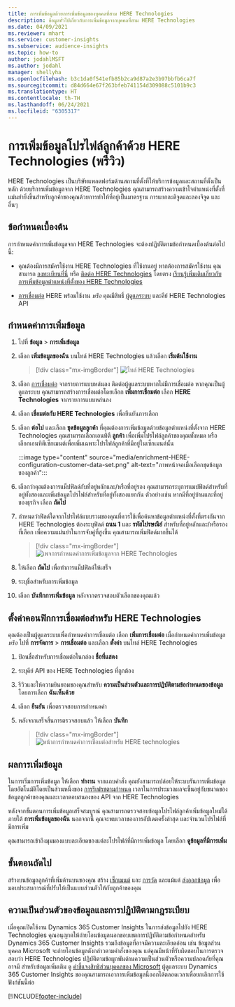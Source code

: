 ```yaml
---
title: การเพิ่มข้อมูลด้วยการเพิ่มข้อมูลของบุคคลที่สาม HERE Technologies
description: ข้อมูลทั่วไปเกี่ยวกับการเพิ่มข้อมูลจากบุคคลที่สาม HERE Technologies
ms.date: 04/09/2021
ms.reviewer: mhart
ms.service: customer-insights
ms.subservice: audience-insights
ms.topic: how-to
author: jodahlMSFT
ms.author: jodahl
manager: shellyha
ms.openlocfilehash: b3c1da0f541efb85b2ca9d87a2e3b97bbfb6ca7f
ms.sourcegitcommit: d84d664e67f263bfeb741154d309088c5101b9c3
ms.translationtype: HT
ms.contentlocale: th-TH
ms.lasthandoff: 06/24/2021
ms.locfileid: "6305317"
---
```

# <a name="enrichment-of-customer-profiles-with-here-technologies-preview"></a>การเพิ่มข้อมูลโปรไฟล์ลูกค้าด้วย HERE Technologies (พรีวิว)

HERE Technologies เป็นบริษัทแพลตฟอร์มด้านสถานที่ตั้งที่ให้บริการข้อมูลและสถานที่ตั้งเป็นหลัก ด้วยบริการเพิ่มข้อมูลจาก HERE Technologies คุณสามารถสร้างความเข้าใจตำแหน่งที่ตั้งที่แม่นยำยิ่งขึ้นสำหรับลูกค้าของคุณด้วยการทำให้ที่อยู่เป็นมาตรฐาน การแยกละติจูดและลองจิจูด และอื่นๆ

## <a name="prerequisites"></a>ข้อกำหนดเบื้องต้น

การกำหนดค่าการเพิ่มข้อมูลจาก HERE Technologies จะต้องปฏิบัติตามข้อกำหนดเบื้องต้นต่อไปนี้:

- คุณต้องมีการสมัครใช้งาน HERE Technologies ที่ใช้งานอยู่ หากต้องการสมัครใช้งาน คุณสามารถ [ลงทะเบียนที่นี่](https://developer.here.com/sign-up?utm_medium=referral&utm_source=Microsoft-Dynamics-CI&create=Freemium-Basic) หรือ [ติดต่อ HERE Technologies](https://developer.here.com/help?utm_medium=referral&utm_source=Microsoft-Dynamics-CI#how-can-we-help-you) โดยตรง [เรียนรู้เพิ่มเติมเกี่ยวกับการเพิ่มข้อมูลตำแหน่งที่ตั้งของ HERE Technologies](https://developer.here.com/location-enrichment?cid=Dev-MicrosoftDynamics-DB-0-Dev-&utm_source=MicrosoftDynamics&utm_medium=referral&utm_campaign=Online_Dev_ReferralMicrosoft)

- [การเชื่อมต่อ](connections.md) HERE พร้อมใช้งาน *หรือ* คุณมีสิทธิ์ [ผู้ดูแลระบบ](permissions.md#administrator) และคีย์ HERE Technologies API

## <a name="configure-the-enrichment"></a>กำหนดค่าการเพิ่มข้อมูล

1. ไปที่ **ข้อมูล** > **การเพิ่มข้อมูล** 

1. เลือก **เพิ่มข้อมูลของฉัน** บนไทล์ HERE Technologies แล้วเลือก **เริ่มต้นใช้งาน**

   > [!div class="mx-imgBorder"]
   > ![ไทล์ HERE Technologies](media/HERE-tile.png "ไทล์ HERE Technologies")

1. เลือก [การเชื่อมต่อ](connections.md) จากรายการแบบหล่นลง ติดต่อผู้ดูแลระบบหากไม่มีการเชื่อมต่อ หากคุณเป็นผู้ดูแลระบบ คุณสามารถสร้างการเชื่อมต่อโดยเลือก **เพิ่มการเชื่อมต่อ** เลือก **HERE Technologies** จากรายการแบบหล่นลง 

1. เลือก **เชื่อมต่อกับ HERE Technologies** เพื่อยืนยันการเลือก

1.  เลือก **ต่อไป** และเลือก **ชุดข้อมูลลูกค้า** ที่คุณต้องการเพิ่มข้อมูลด้วยข้อมูลตำแหน่งที่ตั้งจาก HERE Technologies คุณสามารถเลือกเอนทิตี **ลูกค้า** เพื่อเพิ่มโปรไฟล์ลูกค้าของคุณทั้งหมด หรือเลือกเอนทิตีเซ็กเมนต์เพื่อเพิ่มเฉพาะโปรไฟล์ลูกค้าที่มีอยู่ในเซ็กเมนต์นั้น

    :::image type="content" source="media/enrichment-HERE-configuration-customer-data-set.png" alt-text="ภาพหน้าจอเมื่อเลือกชุดข้อมูลของลูกค้า":::

1. เลือกว่าคุณต้องการแม็ปฟิลด์กับที่อยู่หลักและ/หรือที่อยู่รอง คุณสามารถระบุการแมปฟิลด์สำหรับที่อยู่ทั้งสองและเพิ่มข้อมูลโปรไฟล์สำหรับที่อยู่ทั้งสองแยกกัน ตัวอย่างเช่น หากมีที่อยู่บ้านและที่อยู่ของธุรกิจ เลือก **ถัดไป**

1. กำหนดว่าฟิลด์ใดจากโปรไฟล์แบบรวมของคุณที่ควรใช้เพื่อค้นหาข้อมูลตำแหน่งที่ตั้งที่ตรงกันจาก HERE Technologies ต้องระบุฟิลด์ **ถนน 1** และ **รหัสไปรษณีย์** สำหรับที่อยู่หลักและ/หรือรองที่เลือก เพื่อความแม่นยำในการจับคู่ที่สูงขึ้น คุณสามารถเพิ่มฟิลด์มากขึ้นได้

   > [!div class="mx-imgBorder"]
   > ![เพจการกำหนดค่าการเพิ่มข้อมูลจาก HERE Technologies](media/enrichment-HERE-configuration.png "เพจการกำหนดค่าการเพิ่มข้อมูลจาก HERE Technologies")

1. ให้เลือก **ถัดไป** เพื่อทำการแม็ปฟิลด์ให้เสร็จ

1. ระบุชื่อสำหรับการเพิ่มข้อมูล 

1. เลือก **บันทึกการเพิ่มข้อมูล** หลังจากตรวจสอบตัวเลือกของคุณแล้ว

## <a name="configure-the-connection-for-here-technologies"></a>ตั้งค่าคอนฟิกการเชื่อมต่อสำหรับ HERE Technologies 

คุณต้องเป็นผู้ดูแลระบบเพื่อกำหนดค่าการเชื่อมต่อ เลือก **เพิ่มการเชื่อมต่อ** เมื่อกำหนดค่าการเพิ่มข้อมูล *หรือ* ไปที่ **การจัดการ** > **การเชื่อมต่อ** และเลือก **ตั้งค่า** บนไทล์ HERE Technologies

1. ป้อนชื่อสำหรับการเชื่อมต่อในกล่อง **ชื่อที่แสดง**

1. ระบุคีย์ API ของ HERE Technologies ที่ถูกต้อง

1. รีวิวและให้ความยินยอมของคุณสำหรับ **ความเป็นส่วนตัวและการปฏิบัติตามข้อกำหนดของข้อมูล** โดยการเลือก **ฉันเห็นด้วย**

1. เลือก **ยืนยัน** เพื่อตรวจสอบการกำหนดค่า

1. หลังจากเสร็จสิ้นการตรวจสอบแล้ว ให้เลือก **บันทึก**

   > [!div class="mx-imgBorder"]
   > ![หน้าการกำหนดค่าการเชื่อมต่อสำหรับ HERE technologies](media/enrichment-HERE-connection.png "หน้าการกำหนดค่าการเชื่อมต่อสำหรับ HERE technologies")

## <a name="enrichment-results"></a>ผลการเพิ่มข้อมูล

ในการเริ่มการเพิ่มข้อมูล ให้เลือก **ทำงาน** จากแถบคำสั่ง คุณยังสามารถปล่อยให้ระบบรันการเพิ่มข้อมูลโดยอัตโนมัติโดยเป็นส่วนหนึ่งของ [การรีเฟรชตามกำหนด](system.md#schedule-tab) เวลาในการประมวลผลจะขึ้นอยู่กับขนาดของข้อมูลลูกค้าของคุณและเวลาตอบสนองของ API จาก HERE Technologies

หลังจากขั้นตอนการเพิ่มข้อมูลเสร็จสมบูรณ์ คุณสามารถตรวจสอบข้อมูลโปรไฟล์ลูกค้าเพิ่มข้อมูลใหม่ได้ภายใต้ **การเพิ่มข้อมูลของฉัน** นอกจากนี้ คุณจะพบเวลาของการอัปเดตครั้งล่าสุด และจำนวนโปรไฟล์ที่มีการเพิ่ม

คุณสามารถเข้าถึงมุมมองแบบละเอียดของแต่ละโปรไฟล์ที่มีการเพิ่มข้อมูล โดยเลือก **ดูข้อมูลที่มีการเพิ่ม**

## <a name="next-steps"></a>ขั้นตอนถัดไป

สร้างบนข้อมูลลูกค้าที่เพิ่มด้านบนของคุณ สร้าง [เซ็กเมนต์](segments.md) และ [การวัด](measures.md) และแม้แต่ [ส่งออกข้อมูล](export-destinations.md) เพื่อมอบประสบการณ์ที่ปรับให้เป็นแบบส่วนตัวให้กับลูกค้าของคุณ

## <a name="data-privacy-and-compliance"></a>ความเป็นส่วนตัวของข้อมูลและการปฏิบัติตามกฎระเบียบ

เมื่อคุณเปิดใช้งาน Dynamics 365 Customer Insights ในการส่งข้อมูลไปยัง HERE Technologies คุณอนุญาตให้ถ่ายโอนข้อมูลนอกขอบเขตการปฏิบัติตามข้อกำหนดสำหรับ Dynamics 365 Customer Insights รวมถึงข้อมูลที่อาจมีความละเอียดอ่อน เช่น ข้อมูลส่วนบุคคล Microsoft จะถ่ายโอนข้อมูลดังกล่าวตามคำสั่งของคุณ แต่คุณมีหน้าที่รับผิดชอบในการตรวจสอบว่า HERE Technologies ปฏิบัติตามข้อผูกพันด้านความเป็นส่วนตัวหรือความปลอดภัยที่คุณอาจมี สำหรับข้อมูลเพิ่มเติม ดู [คำชี้แจงสิทธิส่วนบุคคลของ Microsoft](https://go.microsoft.com/fwlink/?linkid=396732)
ผู้ดูแลระบบ Dynamics 365 Customer Insights ของคุณสามารถเอาการเพิ่มข้อมูลนี้ออกได้ตลอดเวลาเพื่อยกเลิกการใช้ฟังก์ชันนี้ต่อ


[!INCLUDE[footer-include](../includes/footer-banner.md)]
